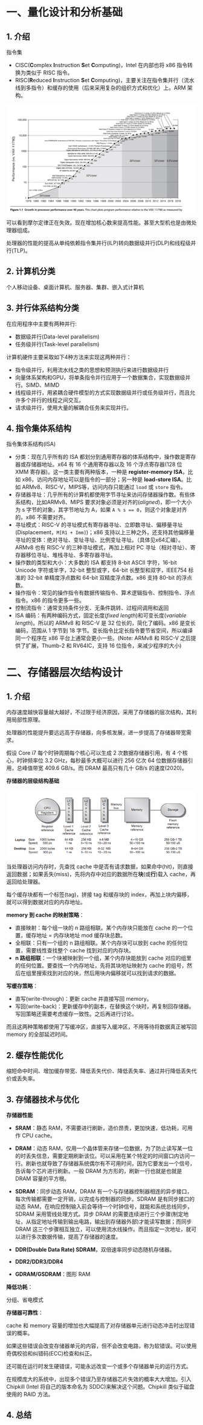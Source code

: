 # 一、量化设计和分析基础

## 1. 介绍

指令集

- CISC(**C**omplex **I**nstruction **S**et **C**omputing)，Intel 在内部也将 x86 指令转换为类似于 RISC 指令。
- RISC(**R**educed **I**nstruction **S**et **C**omputing)，主要关注在指令集并行（流水线到多指令）和缓存的使用（后来采用复杂的组织方式和优化）上。ARM 架构。

![Growth](../../imgs/arch/1_1.png)

可以看到摩尔定律正在失效。现在增加核心数来提高性能。甚至大型机也是由微处理器组成。

处理器的性能的提高从单纯依赖指令集并行(ILP)转向数据级并行(DLP)和线程级并行(TLP)。



## 2. 计算机分类

个人移动设备、桌面计算机、服务器、集群、嵌入式计算机



## 3. 并行体系结构分类

在应用程序中主要有两种并行:

- 数据级并行(Data-level parallelism)
- 任务级并行(Task-level parallelism)

计算机硬件主要采取如下4种方法来实现这两种并行：

- 指令级并行，利用流水线之类的思想和预测执行来进行数据级并行
- 向量体系架构和GPU，将单条指令并行应用于一个数据集合，实现数据级并行。SIMD、MIMD
- 线程级并行，用紧耦合硬件模型的方式实现数据级并行或任务级并行，而且允许多个并行的线程之间交互。
- 请求级并行，使用大量的解耦合任务来实现并行。



## 4. 指令集体系结构

指令集体系结构(ISA)

- 分类：现在几乎所有的 ISA 都划分到通用寄存器的体系结构中，操作数是寄存器或存储器地址。x64 有 16 个通用寄存器以及 16 个浮点寄存器(128 位 XMM 寄存器)。这一类主要有两种版本，一种是 **register-memory ISA**，比如 x86，访问内存地址可以是指令的一部分；另一种是 **load-store ISA**。比如 ARMv8、RISC-V，MIPS等，访问内存只能通过 `load` 或 `store` 指令。
- 存储器寻址：几乎所有的计算机都使用字节寻址来访问存储器操作数。有些体系结构，比如ARMv8、MIPS 要求对象必须是对齐的(*aligned*)，即一个大小为 s 字节的对象，其字节地址为 A，如果 `A % s == 0`，则这个对象是对齐的。x86 不需要对齐。
- 寻址模式：RISC-V 的寻址模式有寄存器寻址、立即数寻址、偏移量寻址(Displacement，`M[R1 + Imm]`)；x86 支持以上三种之外，还支持其他偏移量寻址的变体：绝对寻址、变址寻址、比例变址寻址。（具体见x64汇编）。ARMv8 也有 RISC-V 的三种寻址模式，再加上相对 PC 寻址（相对寻址）、寄存器移位寻址、堆栈寻址、多寄存器寻址。
- 操作数的类型和大小：大多数的 ISA 都支持 8-bit ASCII 字符，16-bit Unicode 字符或半字，32-bit 整型或字，64-bit 长整型和双字，IEEE754 标准的 32-bit 单精度浮点数和 64-bit 双精度浮点数。x86 支持 80-bit 的浮点数。
- 操作指令：常见的操作指令有数据传输指令、算术逻辑指令、控制指令、浮点指令。x86 的指令更多一些。
- 控制流指令：通常支持条件分支、无条件跳转、过程间调用和返回
- ISA 编码：有两种编码方式，固定长度(*fixed length*)和可变长度(*variable length*)。所以的 ARMv8 和 RISC-V 是 32 位长的，简化了编码。x86 是变长编码，范围从 1 字节到 18 字节。变长指令比定长指令要节省空间，所以编译同一个程序在 x86 平台上通常会更小一些。(Note: ARMv8 和 RISC-V 之后提供了扩展，Thumb-2 和 RV64IC，支持 16 位指令，来减少程序的大小)



# 二、存储器层次结构设计

## 1. 介绍

内存速度越快容量越大越好，不过限于经济原因，采用了存储器的层次结构，其利用局部性原理。

处理器的性能提升要远远高于存储器，向多核发展，进一步提高了存储器带宽需求。

假设 Core i7 每个时钟周期每个核心可以生成 2 次数据存储器引用，有 4 个核心，时钟频率位 3.2 GHz，每秒最多大概可以进行 256 亿次 64 位数据存储器引用，总峰值带宽 409.6 GB/s。而 DRAM 最高只有几十 GB/s 的速度(2020)。

**存储器的层级结构基础**

![memory hierarchy](../../imgs/arch/2_1.PNG)

当处理器访问内存时，先查找 cache 中是否有请求数据，如果命中(hit)，则直接返回数据；如果丢失(miss)，先将内存中对应的数据所在**块**(或**行**)载入 cache，再返回给处理器。

每个缓存块都有一个标签(tag)，拼接 tag 和缓存块的 index，再加上块内偏移，就可以得到数据对应的内存地址。

**memory 到 cache 的映射策略**：

- 直接映射：每个组一块的 n 路组相联。某个内存块只能放在 cache 的一个位置，缓存地址 = 内存块地址 mod 缓存块总数。
- 全相联：只有一个组的 n 路组相联。某个内存块可以放到 cache 的任何位置，需要线性查找整个 cache 找到对应的内存块。
- **n 路组相联**：一个块被映射到一个组，某个内存块能放到 cache 对应的组里的任何位置。要查找一个内存地址，先将其块地址映射为 cache 的组号，然后在组里搜索找到对应的块，然后用块内偏移就可以找到请求的数据。

**写缓存策略**：

- 直写(write-through)：更新 cache 并直接写回 memory。
- 写回(write-back)：更新缓存中的副本，在替换这个块时，再复制回存储器。写回策略还需要考虑缓存一致性。之后再进行讨论。

而且这两种策略都使用了写缓冲区，直接写入缓冲区，不用等待将数据真正被写回 memory 的全部延迟时间。



## 2. 缓存性能优化

缩短命中时间、增加缓存带宽、降低丢失代价、降低丢失率、通过并行降低丢失代价或丢失率。



## 3. 存储器技术与优化

**存储器性能**

- **SRAM**：静态 RAM，不需要进行刷新，造价昂贵，更加快速，低功耗，可用作 CPU cache。

- **DRAM**：动态 RAM，仅用一个晶体管来存储一位数据，为了防止读写某一位的时丢失信息，需要定期刷新该位。可以采用在某个特定的时间窗口内访问一行。刷新也就导致了存储器系统偶尔有不可用时间，因为它要发出一个信号，告诉每个芯片进行刷新。一般 DRAM 为方形的，刷新一行也就是也就是 DRAM 容量的平方根。

- **SDRAM**：同步动态 RAM，DRAM 有一个与存储器控制器相连的异步接口，每次传输都需要一定开销，以完成与控制器的同步。SDRAM 是有同步接口的动态 RAM，在响应控制输入前会等待一个时钟信号，就能和系统总线同步，SDRAM 采用管线处理方式。异步 DRAM 的需要连续进行三个步骤(制定地址，从指定地址传输到输出电路，输出到存储器外部)才能读写数据；而同步 DRAM 这三个步骤相互独立，可以使用流水线操作。而且指定一次地址，就可以进行多次数据传输，提高了存储器的速度。

- **DDR(Double Data Rate) SDRAM**，双倍速率同步动态随机存储器。

- **DDR2/DDR3/DDR4**

- **GDRAM/GSDRAM**：图形 RAM

**降低功耗**：

分组、省电模式

**存储器可靠性**：

cache 和 memory 容量的增加也大幅提高了对存储器单元进行动态冲击时出现错误的概率。

如果这些错误会改变存储器单元的内容，但不会改变电路，称为软错误。可以使用奇偶校验和纠错码(ECC)检查和纠正。

还可能在运行时发生硬错误，可能永远改变一个或多个存储器单元的运行方式。

在规模庞大的系统中，出现多个错误乃至存储器芯片失效的概率大大增加。引入 Chipkill (Intel 将自己的版本命名为 SDDC)来解决这个问题。Chipkill 类似于磁盘使用的 RAID 方法。



## 4. 总结

